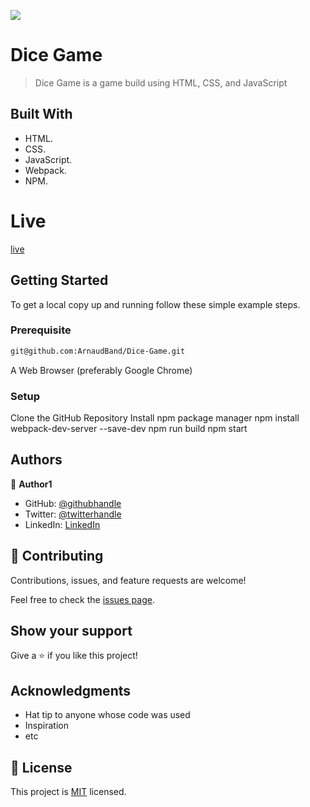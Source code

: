 ![](https://img.shields.io/badge/Microverse-blueviolet)

# Dice Game

> Dice Game is a game build using HTML, CSS, and JavaScript


## Built With

- HTML.
- CSS.
- JavaScript.
- Webpack.
- NPM.

# Live

[live](https://arnaudband.github.io/Dice-Game/dist)


## Getting Started

To get a local copy up and running follow these simple example steps.

### Prerequisite

 ```bash
 git@github.com:ArnaudBand/Dice-Game.git
```

A Web Browser (preferably Google Chrome)

### Setup

Clone the GitHub Repository
Install npm package manager
npm install webpack-dev-server --save-dev
npm run build
npm start

## Authors

👤 **Author1**

- GitHub: [@githubhandle](https://github.com/B77748)
- Twitter: [@twitterhandle](https://twitter.com/@ba104781)
- LinkedIn: [LinkedIn](https://www.linkedin.com/in/arnaud-bandonkeye-893a2b228/)

## 🤝 Contributing

Contributions, issues, and feature requests are welcome!

Feel free to check the [issues page](../../issues/).

## Show your support

Give a ⭐️ if you like this project!

## Acknowledgments

- Hat tip to anyone whose code was used
- Inspiration
- etc

## 📝 License

This project is [MIT](https://choosealicense.com/licenses/mit/) licensed.
